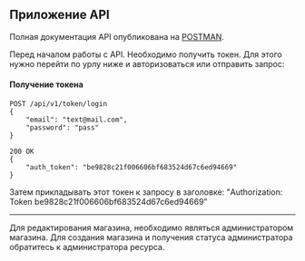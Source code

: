 ## Приложение API

Полная документация API опубликована на 
[POSTMAN](https://documenter.getpostman.com/view/8974826/SW7W4pNC "https://documenter.getpostman.com/view/8974826/SW7W4pNC").

Перед началом работы с API. Необходимо получить токен. Для этого нужно перейти по урлу ниже и авторизоваться или отправить запрос: 

#### Получение токена
```
POST /api/v1/token/login
{
    "email": "text@mail.com",
    "password": "pass"
}

200 OK
{
    "auth_token": "be9828c21f006606bf683524d67c6ed94669"
}
```

Затем прикладывать этот токен к запросу в заголовке: 
"Authorization: Token be9828c21f006606bf683524d67c6ed94669"

---

Для редактирования магазина, необходимо являться администратором магазина.
Для создания магазина и получения статуса администратора обратитесь к администратора ресурса.
